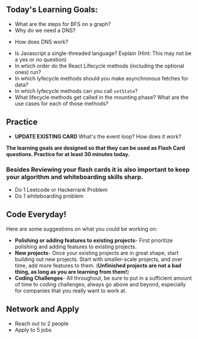 
## Today's Learning Goals:

- What are the steps for BFS on a graph? 
- Why do we need a DNS?
* How does DNS work?
- Is Javascript a single-threaded language? Explain (Hint: This may not be a yes or no question)
- In which order do the React Lifecycle methods (including the optional ones) run?
- In which lyfecycle methods should you make asynchronous fetches for data?
- In which lyfecycle methods can you call `setState`?
- What lifecycle methods get called in the mounting phase? What are the use cases for each of those methods?

## Practice

* **UPDATE EXISTING CARD** What's the event loop? How does it work?

**The learning goals are designed so that they can be used as Flash Card questions. Practice for at least 30 minutes today.**


### Besides Reviewing your flash cards it is also important to keep your algorithm and whiteboarding skills sharp. 
* Do 1 Leetcode or Hackerrank Problem
* Do 1 whiteboarding problem

## Code Everyday!

Here are some suggestions on what you could be working on:

* **Polishing or adding features to existing projects**- First prioritize polishing and adding features to existing projects.
* **New projects**- Once your existing projects are in great shape, start building out new projects. Start with smaller-scale projects, and over time, add more features to them. (**Unfinished projects are not a bad thing, as long as you are learning from them!**)
* **Coding Challenges**- All throughout, be sure to put in a sufficient amount of time to coding challenges; always go above and beyond, especially for companies that you really want to work at.

## Network and Apply

* Reach out to 2 people
* Apply to 5 jobs